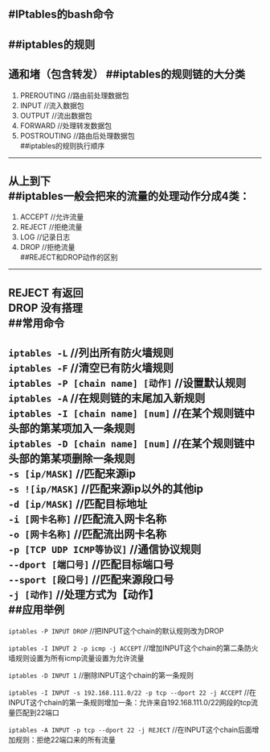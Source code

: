 #IPtables的bash命令  
---
##iptables的规则  
---
通和堵（包含转发）
##iptables的规则链的大分类  
---
1. PREROUTING   //路由前处理数据包  
2. INPUT    //流入数据包  
3. OUTPUT   //流出数据包  
4. FORWARD  //处理转发数据包  
5. POSTROUTING  //路由后处理数据包  
##iptables的规则执行顺序  
---
从上到下  
##iptables一般会把来的流量的处理动作分成4类：  
---
1. ACCEPT //允许流量  
2. REJECT //拒绝流量  
3. LOG  //记录日志  
4. DROP //拒绝流量  
##REJECT和DROP动作的区别  
---
REJECT 有返回  
DROP 没有搭理  
##常用命令  
---
`iptables -L`   //列出所有防火墙规则  
`iptables -F`   //清空已有防火墙规则  
`iptables -P [chain name] [动作]`   //设置默认规则  
`iptables -A`   //在规则链的末尾加入新规则  
`iptables -I [chain name] [num]`   //在某个规则链中头部的第某项加入一条规则  
`iptables -D [chain name] [num]`   //在某个规则链中头部的第某项删除一条规则  
`-s [ip/MASK]`  //匹配来源ip  
`-s ![ip/MASK]`  //匹配来源ip以外的其他ip  
`-d [ip/MASK]`  //匹配目标地址  
`-i [网卡名称]` //匹配流入网卡名称   
`-o [网卡名称]` //匹配流出网卡名称  
`-p [TCP UDP ICMP等协议]`   //通信协议规则  
`--dport [端口号]`  //匹配目标端口号  
`--sport [段口号]`  //匹配来源段口号  
`-j [动作]` //处理方式为【动作】  
##应用举例  
---
`iptables -P INPUT DROP`    //把INPUT这个chain的默认规则改为DROP  

`iptables -I INPUT 2 -p icmp -j ACCEPT` //增加INPUT这个chain的第二条防火墙规则设置为所有icmp流量设置为允许流量  

`iptables -D INPUT 1`   //删除INPUT这个chain的第一条规则  

`iptables -I INPUT -s 192.168.111.0/22 -p tcp --dport 22 -j ACCEPT`   //在INPUT这个chain的第一条规则增加一条：允许来自192.168.111.0/22网段的tcp流量匹配到22端口  

`iptables -A INPUT -p tcp --dport 22 -j REJECT`   //在INPUT这个chain后面增加规则：拒绝22端口来的所有流量  

